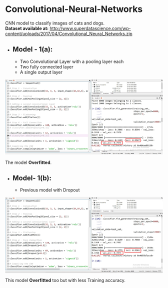 # Convolutional-Neural-Networks
CNN model to classify images of cats and dogs.                                                                                              
**Dataset available at:** http://www.superdatascience.com/wp-content/uploads/2017/04/Convolutional_Neural_Networks.zip          
* ## Model - 1(a):
  * Two Convolutional Layer with a pooling layer each
  * Two fully connected layer
  * A single output layer                                                                             
                                   
![](Model_1.jpg)

The model **Overfitted**.
                                               
* ## Model- 1(b):
  * Previous model with Dropout                                                          
                           
![](Model_2.jpg)                                           

This model **Overfitted** too but with less Training accuracy.
